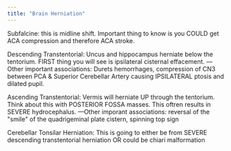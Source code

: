 ```yaml
---
title: "Brain Herniation"
---
```

Subfalcine: this is midline shift. Important thing to know is you COULD get ACA compression and therefore ACA stroke.

Descending Transtentorial: Uncus and hippocampus herniate below the tentorium. FIRST thing you will see is ipsilateral cisternal effacement. 
&#8212;Other important associations: Durets hemorrhages, compression of CN3 between PCA &amp; Superior Cerebellar Artery causing IPSILATERAL ptosis and dilated pupil. 

Ascending Transtentorial: Vermis will herniate UP through the tentorium. Think about this with POSTERIOR FOSSA masses. This oftren results in SEVERE hydrocephalus. 
&#8212;Other imporant associations: reversal of the &quot;smile&quot; of the quadrigeminal plate cistern, spinning top sign

Cerebellar Tonsilar Herniation: This is going to either be from SEVERE descending transtentorial herniation OR could be chiari malformation

